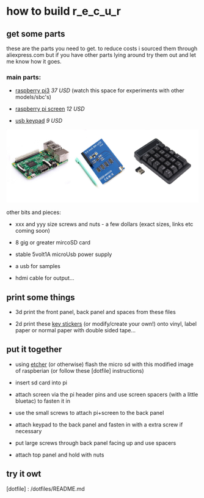 # how to build r_e_c_u_r

## get some parts

these are the parts you need to get. to reduce costs i sourced them through aliexpress.com but if you have other parts lying around try them out and let me know how it goes.

### main parts:

- [raspberry pi3] *37 USD* (watch this space for experiments with other models/sbc's)

- [raspberry pi screen] *12 USD*

- [usb keypad] *9 USD*

![main parts][main parts]

other bits and pieces:

- xxx and yyy size screws and nuts - a few dollars (exact sizes, links etc coming soon)

- 8 gig or greater mircoSD card

- stable 5volt1A microUsb power supply

- a usb for samples

- hdmi cable for output...

## print some things

- 3d print the front panel, back panel and spaces from these files

- 2d print these [key stickers] (or modify/create your own!) onto vinyl, label paper or normal paper with double sided tape...

## put it together

- using [etcher] (or otherwise) flash the micro sd with this modified image of raspberian (or follow these [dotfile] instructions)

- insert sd card into pi

- attach screen via the pi header pins and use screen spacers (with a little bluetac) to fasten it in

- use the small screws to attach pi+screen to the back panel

- attach keypad to the back panel and fasten in with a extra screw if necessary

- put large screws through back panel facing up and use spacers

- attach top panel and hold with nuts

## try it owt

[raspberry pi3]:https://www.aliexpress.com/item/RS-Version-2016-New-Raspberry-Pi-3-Model-B-Board-1GB-LPDDR2-BCM2837-Quad-Core-Ras/32789942633.html?spm=a2g0s.9042311.0.0.FkRWty
[main parts]: build_all.jpg
[raspberry pi screen]:https://www.aliexpress.com/item/New-3-5-inch-Raspberry-Pi-LCD-TFT-Touchscreen-Display-Touch-Shield-Raspberry-pi-2-Model/32605410449.html?spm=a2g0s.9042311.0.0.ZW1WDU
[usb keypad]:https://www.aliexpress.com/item/2-4G-Wireless-Keyboard-USB-Numeric-Keypad-19-Keys-Mini-Digital-Keyboard-Ultra-Slim-Number-Pad/32818206308.html?spm=a2g0s.9042311.0.0.FkRWty
[key stickers]: https://docs.google.com/document/d/1vhXv5QTfyUqsZuMdQu1lh2dMfEk5HMNVyp8uhrc-I2w/edit?usp=sharing
[etcher]: https://etcher.io
[dotfile] : /dotfiles/README.md